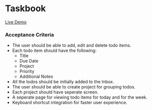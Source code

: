 # Taskbook

[Live Demo](https://swarnim-me.github.io/todo-app/)

### Acceptance Criteria

-   The user should be able to add, edit and delete todo items.
-   Each todo item should have the following:
    -   Title
    -   Due Date
    -   Project
    -   Priority
    -   Additional Notes
-   All the todos should be initially added to the Inbox.
-   The user should be able to create project for grouping todos.
-   Each project should have seperate screen.
-   A seperate page for viewing todo items for today and for the week.
-   Keyboard shortcut integration for faster user experience.
